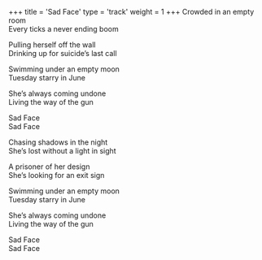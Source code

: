 +++
title = 'Sad Face'
type = 'track'
weight = 1
+++
Crowded in an empty room  
Every ticks a never ending boom

Pulling herself off the wall  
Drinking up for suicide’s last call

Swimming under an empty moon  
Tuesday starry in June

She’s always coming undone  
Living the way of the gun

Sad Face  
Sad Face

Chasing shadows in the night  
She’s lost without a light in sight

A prisoner of her design  
She’s looking for an exit sign

Swimming under an empty moon  
Tuesday starry in June

She’s always coming undone  
Living the way of the gun

Sad Face  
Sad Face
